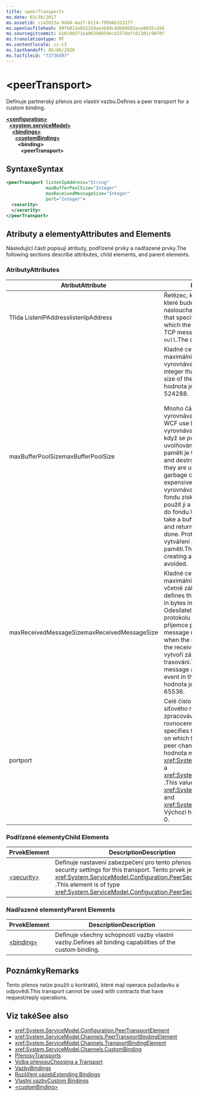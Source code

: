 ```yaml
---
title: <peerTransport>
ms.date: 03/30/2017
ms.assetid: c1a5013a-9dd4-4a27-b114-795b8b323177
ms.openlocfilehash: 99fb013e052329ae4b99c4db89565ace8935c456
ms.sourcegitcommit: b16c00371ea06398859ecd157defc81301c9070f
ms.translationtype: MT
ms.contentlocale: cs-CZ
ms.lasthandoff: 06/06/2020
ms.locfileid: "73736507"
---
```

# \<peerTransport>
<span data-ttu-id="0b111-101">Definuje partnerský přenos pro vlastní vazbu.</span><span class="sxs-lookup"><span data-stu-id="0b111-101">Defines a peer transport for a custom binding.</span></span>  
  
[**\<configuration>**](../configuration-element.md)\
&nbsp;&nbsp;[**\<system.serviceModel>**](system-servicemodel.md)\
&nbsp;&nbsp;&nbsp;&nbsp;[**\<bindings>**](bindings.md)\
&nbsp;&nbsp;&nbsp;&nbsp;&nbsp;&nbsp;[**\<customBinding>**](custombinding.md)\
&nbsp;&nbsp;&nbsp;&nbsp;&nbsp;&nbsp;&nbsp;&nbsp;**\<binding>**\
&nbsp;&nbsp;&nbsp;&nbsp;&nbsp;&nbsp;&nbsp;&nbsp;&nbsp;&nbsp;**\<peerTransport>**  
  
## <a name="syntax"></a><span data-ttu-id="0b111-102">Syntaxe</span><span class="sxs-lookup"><span data-stu-id="0b111-102">Syntax</span></span>  
  
```xml  
<peerTransport listenIpAddress="String"
               maxBufferPoolSize="Integer"
               maxReceivedMessageSize="Integer"
               port="Integer">
  <security>
  </security>
</peerTransport>
```  
  
## <a name="attributes-and-elements"></a><span data-ttu-id="0b111-103">Atributy a elementy</span><span class="sxs-lookup"><span data-stu-id="0b111-103">Attributes and Elements</span></span>  
 <span data-ttu-id="0b111-104">Následující části popisují atributy, podřízené prvky a nadřazené prvky.</span><span class="sxs-lookup"><span data-stu-id="0b111-104">The following sections describe attributes, child elements, and parent elements.</span></span>  
  
### <a name="attributes"></a><span data-ttu-id="0b111-105">Atributy</span><span class="sxs-lookup"><span data-stu-id="0b111-105">Attributes</span></span>  
  
|<span data-ttu-id="0b111-106">Atribut</span><span class="sxs-lookup"><span data-stu-id="0b111-106">Attribute</span></span>|<span data-ttu-id="0b111-107">Popis</span><span class="sxs-lookup"><span data-stu-id="0b111-107">Description</span></span>|  
|---------------|-----------------|  
|<span data-ttu-id="0b111-108">Třída ListenIPAddress</span><span class="sxs-lookup"><span data-stu-id="0b111-108">listenIpAddress</span></span>|<span data-ttu-id="0b111-109">Řetězec, který určuje IP adresu, na které bude partnerský uzel naslouchat zprávám TCP.</span><span class="sxs-lookup"><span data-stu-id="0b111-109">A string that specifies an IP address on which the peer node will listen for TCP messages.</span></span> <span data-ttu-id="0b111-110">Výchozí formát je `null`.</span><span class="sxs-lookup"><span data-stu-id="0b111-110">The default is `null`.</span></span>|  
|<span data-ttu-id="0b111-111">maxBufferPoolSize</span><span class="sxs-lookup"><span data-stu-id="0b111-111">maxBufferPoolSize</span></span>|<span data-ttu-id="0b111-112">Kladné celé číslo, které určuje maximální velikost fondu vyrovnávací paměti.</span><span class="sxs-lookup"><span data-stu-id="0b111-112">A positive integer that specifies the maximum size of the buffer pool.</span></span> <span data-ttu-id="0b111-113">Výchozí hodnota je 524288.</span><span class="sxs-lookup"><span data-stu-id="0b111-113">The default is 524288.</span></span><br /><br /> <span data-ttu-id="0b111-114">Mnoho částí služby WCF používá vyrovnávací paměti.</span><span class="sxs-lookup"><span data-stu-id="0b111-114">Many parts of WCF use buffers.</span></span> <span data-ttu-id="0b111-115">Vytváření a zničení vyrovnávacích pamětí pokaždé, když se používají, jsou nákladné a uvolňování paměti pro vyrovnávací paměti je také nákladné.</span><span class="sxs-lookup"><span data-stu-id="0b111-115">Creating and destroying buffers each time they are used is expensive, and garbage collection for buffers is also expensive.</span></span> <span data-ttu-id="0b111-116">Pomocí fondů vyrovnávacích pamětí můžete z fondu získat vyrovnávací paměť, použít ji a až budete hotovi, vrátit ji do fondu.</span><span class="sxs-lookup"><span data-stu-id="0b111-116">With buffer pools, you can take a buffer from the pool, use it, and return it to the pool once you are done.</span></span> <span data-ttu-id="0b111-117">Proto se zabrání režie v vytváření a zničení vyrovnávacích pamětí.</span><span class="sxs-lookup"><span data-stu-id="0b111-117">Thus the overhead in creating and destroying buffers is avoided.</span></span>|  
|<span data-ttu-id="0b111-118">maxReceivedMessageSize</span><span class="sxs-lookup"><span data-stu-id="0b111-118">maxReceivedMessageSize</span></span>|<span data-ttu-id="0b111-119">Kladné celé číslo, které definuje maximální velikost zprávy v bajtech, včetně záhlaví.</span><span class="sxs-lookup"><span data-stu-id="0b111-119">A positive integer that defines the maximum message size in bytes including headers.</span></span> <span data-ttu-id="0b111-120">Odesílatel zprávy obdrží chybu protokolu SOAP, pokud je zpráva pro příjemce příliš velká.</span><span class="sxs-lookup"><span data-stu-id="0b111-120">The sender of a message receives a SOAP fault when the message is too large for the receiver.</span></span> <span data-ttu-id="0b111-121">Příjemce zprávu zruší a vytvoří záznam události v protokolu trasování.</span><span class="sxs-lookup"><span data-stu-id="0b111-121">The receiver drops the message and creates an entry of the event in the trace log.</span></span> <span data-ttu-id="0b111-122">Výchozí hodnota je 65536.</span><span class="sxs-lookup"><span data-stu-id="0b111-122">The default is 65536.</span></span>|  
|<span data-ttu-id="0b111-123">port</span><span class="sxs-lookup"><span data-stu-id="0b111-123">port</span></span>|<span data-ttu-id="0b111-124">Celé číslo určující, na kterém portu síťového rozhraní bude tato vazba zpracovávat zprávy TCP rovnocenného kanálu.</span><span class="sxs-lookup"><span data-stu-id="0b111-124">An integer that specifies the network interface port on which this binding will process peer channel TCP messages.</span></span> <span data-ttu-id="0b111-125">Tato hodnota musí být mezi <xref:System.Net.IPEndPoint.MinPort> a <xref:System.Net.IPEndPoint.MaxPort> .</span><span class="sxs-lookup"><span data-stu-id="0b111-125">This value must be between <xref:System.Net.IPEndPoint.MinPort> and <xref:System.Net.IPEndPoint.MaxPort>.</span></span> <span data-ttu-id="0b111-126">Výchozí hodnota je 0.</span><span class="sxs-lookup"><span data-stu-id="0b111-126">The default is 0.</span></span>|  
  
### <a name="child-elements"></a><span data-ttu-id="0b111-127">Podřízené elementy</span><span class="sxs-lookup"><span data-stu-id="0b111-127">Child Elements</span></span>  
  
|<span data-ttu-id="0b111-128">Prvek</span><span class="sxs-lookup"><span data-stu-id="0b111-128">Element</span></span>|<span data-ttu-id="0b111-129">Description</span><span class="sxs-lookup"><span data-stu-id="0b111-129">Description</span></span>|  
|-------------|-----------------|  
|[\<security>](security-of-peertransport.md)|<span data-ttu-id="0b111-130">Definuje nastavení zabezpečení pro tento přenos.</span><span class="sxs-lookup"><span data-stu-id="0b111-130">Defines the security settings for this transport.</span></span> <span data-ttu-id="0b111-131">Tento prvek je typu <xref:System.ServiceModel.Configuration.PeerSecurityElement> .</span><span class="sxs-lookup"><span data-stu-id="0b111-131">This element is of type <xref:System.ServiceModel.Configuration.PeerSecurityElement>.</span></span>|  
  
### <a name="parent-elements"></a><span data-ttu-id="0b111-132">Nadřazené elementy</span><span class="sxs-lookup"><span data-stu-id="0b111-132">Parent Elements</span></span>  
  
|<span data-ttu-id="0b111-133">Prvek</span><span class="sxs-lookup"><span data-stu-id="0b111-133">Element</span></span>|<span data-ttu-id="0b111-134">Description</span><span class="sxs-lookup"><span data-stu-id="0b111-134">Description</span></span>|  
|-------------|-----------------|  
|[\<binding>](bindings.md)|<span data-ttu-id="0b111-135">Definuje všechny schopnosti vazby vlastní vazby.</span><span class="sxs-lookup"><span data-stu-id="0b111-135">Defines all binding capabilities of the custom binding.</span></span>|  
  
## <a name="remarks"></a><span data-ttu-id="0b111-136">Poznámky</span><span class="sxs-lookup"><span data-stu-id="0b111-136">Remarks</span></span>  
 <span data-ttu-id="0b111-137">Tento přenos nelze použít u kontraktů, které mají operace požadavku a odpovědi.</span><span class="sxs-lookup"><span data-stu-id="0b111-137">This transport cannot be used with contracts that have request/reply operations.</span></span>  
  
## <a name="see-also"></a><span data-ttu-id="0b111-138">Viz také</span><span class="sxs-lookup"><span data-stu-id="0b111-138">See also</span></span>

- <xref:System.ServiceModel.Configuration.PeerTransportElement>
- <xref:System.ServiceModel.Channels.PeerTransportBindingElement>
- <xref:System.ServiceModel.Channels.TransportBindingElement>
- <xref:System.ServiceModel.Channels.CustomBinding>
- [<span data-ttu-id="0b111-139">Přenosy</span><span class="sxs-lookup"><span data-stu-id="0b111-139">Transports</span></span>](../../../wcf/feature-details/transports.md)
- [<span data-ttu-id="0b111-140">Volba přenosu</span><span class="sxs-lookup"><span data-stu-id="0b111-140">Choosing a Transport</span></span>](../../../wcf/feature-details/choosing-a-transport.md)
- [<span data-ttu-id="0b111-141">Vazby</span><span class="sxs-lookup"><span data-stu-id="0b111-141">Bindings</span></span>](../../../wcf/bindings.md)
- [<span data-ttu-id="0b111-142">Rozšíření vazeb</span><span class="sxs-lookup"><span data-stu-id="0b111-142">Extending Bindings</span></span>](../../../wcf/extending/extending-bindings.md)
- [<span data-ttu-id="0b111-143">Vlastní vazby</span><span class="sxs-lookup"><span data-stu-id="0b111-143">Custom Bindings</span></span>](../../../wcf/extending/custom-bindings.md)
- [\<customBinding>](custombinding.md)
